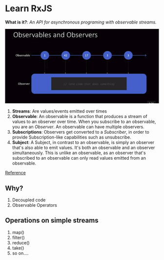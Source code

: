 # Learn RxJS

**What is it?**: *An API for asynchronous programing with observable streams.*

![Observable](Observable.png)

1. **Streams**: Are values/events emitted over times 
2. **Observable**: An observable is a function that produces a stream of values to an observer over time. When you subscribe to an observable, you are an *Observer*. An observable can have multiple observers.
3. **Subscriptions**: Observers get converted to a *Subscriber*, in order to provide Subscription-like capabilities such as unsubscribe.
4. **Subject**: A Subject, in contrast to an observable, is simply an observer that's also able to emit values. It's both an observable and an observer simultaneously. This is unlike an observable, as an observer that's subscribed to an observable can only read values emitted from an observable.

[Reference](https://www.youtube.com/watch?v=PhggNGsSQyg)

## Why?

1. Decoupled code
2. Observable Operators

## Operations on simple streams

1. map()
2. filter()
3. reduce()
4. take()
5. so on....